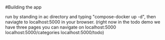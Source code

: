 #Building the app

run by standing in ac directory and typing "compose-docker up -d", then
naviagte to localhost:5000 in your browser.
(right now in the todo demo we have three pages you can navigate on
localhost:5000
localhost:5000/categories
localhost:5000/todo)

